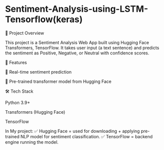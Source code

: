 # Sentiment-Analysis-using-LSTM-Tensorflow(keras)

📌 Project Overview

This project is a Sentiment Analysis Web App built using Hugging Face Transformers, TensorFlow.
It takes user input (a text sentence) and predicts the sentiment as Positive, Negative, or Neutral with confidence scores.

🚀 Features

🔹 Real-time sentiment prediction

🔹 Pre-trained transformer model from Hugging Face

🛠️ Tech Stack

Python 3.9+

Transformers (Hugging Face)

TensorFlow


In My project:
✅ Hugging Face = used for downloading + applying pre-trained NLP model for sentiment classification.
✅ TensorFlow = backend engine running the model.
